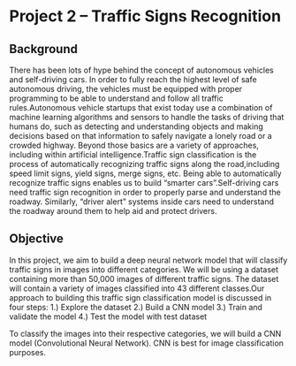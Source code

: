 # Project 2 – Traffic Signs Recognition

## Background

There has been lots of hype behind the concept of autonomous vehicles and self-driving cars. In order to fully reach the highest level of safe autonomous driving, the vehicles must be equipped with proper programming to be able to understand and follow all traffic rules.Autonomous vehicle startups that exist today use a combination of machine learning algorithms and sensors to handle the tasks of driving that humans do, such as detecting and understanding objects and making decisions based on that information to safely navigate a lonely road or a crowded highway. Beyond those basics are a variety of approaches, including within artificial intelligence.Traffic sign classification is the process of automatically recognizing traffic signs along the road,including speed limit signs, yield signs, merge signs, etc. Being able to automatically recognize traffic signs enables us to build “smarter cars”.Self-driving cars need traffic sign recognition in order to properly parse and understand the roadway. Similarly, “driver alert” systems inside cars need to understand the roadway around them to help aid and protect drivers.

## Objective

In this project, we aim to build a deep neural network model that will classify traffic signs in images into different categories. We will be using a dataset containing more than 50,000 images of different traffic signs. The dataset will contain a variety of images classified into 43 different classes.Our approach to building this traffic sign classification model is discussed in four steps:
1.) Explore the dataset
2.) Build a CNN model
3.) Train and validate the model
4.) Test the model with test dataset

To classify the images into their respective categories, we will build a CNN model (Convolutional Neural Network). CNN is best for image classification purposes.

